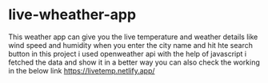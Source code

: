 # live-wheather-app
This weather app can give you the live temperature and weather details 
like wind speed and humidity when you enter the city name and hit hte search button
in this project i used openweather api with the help of javascript i fetched the data and show it in a better way 
you can also check the working in the below link
https://livetemp.netlify.app/
